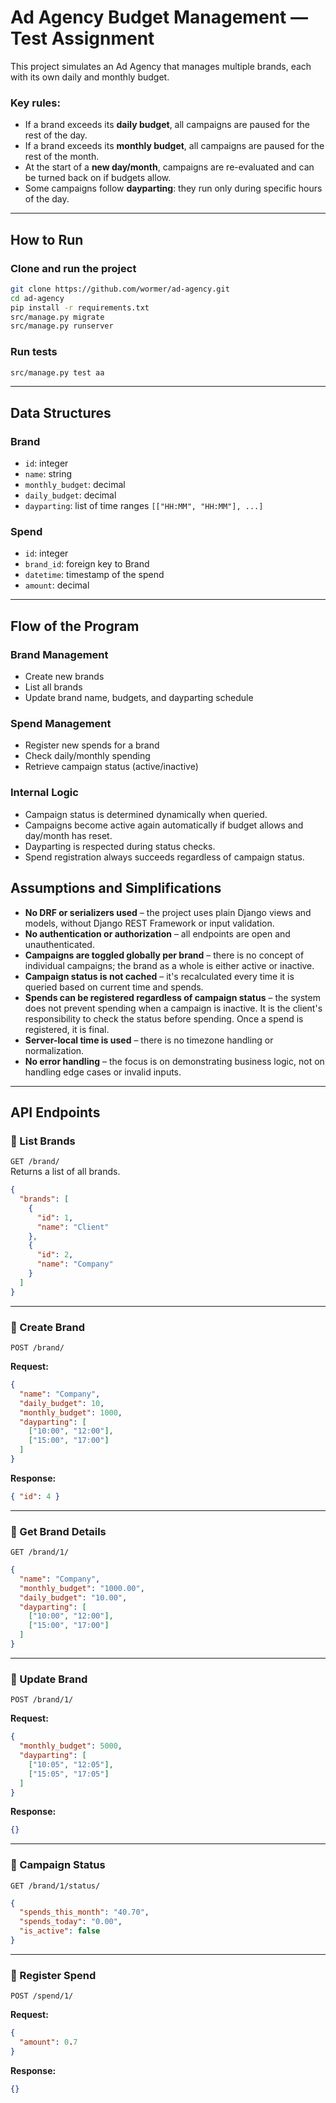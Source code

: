 # Ad Agency Budget Management — Test Assignment

This project simulates an Ad Agency that manages multiple brands, each with its own daily and monthly budget.

### Key rules:

- If a brand exceeds its **daily budget**, all campaigns are paused for the rest of the day.
- If a brand exceeds its **monthly budget**, all campaigns are paused for the rest of the month.
- At the start of a **new day/month**, campaigns are re-evaluated and can be turned back on if budgets allow.
- Some campaigns follow **dayparting**: they run only during specific hours of the day.

---

## How to Run

### Clone and run the project

```bash
git clone https://github.com/wormer/ad-agency.git
cd ad-agency
pip install -r requirements.txt
src/manage.py migrate
src/manage.py runserver
```

### Run tests

```bash
src/manage.py test aa
```

---

## Data Structures

### Brand

- `id`: integer
- `name`: string
- `monthly_budget`: decimal
- `daily_budget`: decimal
- `dayparting`: list of time ranges `[["HH:MM", "HH:MM"], ...]`

### Spend

- `id`: integer
- `brand_id`: foreign key to Brand
- `datetime`: timestamp of the spend
- `amount`: decimal

---

## Flow of the Program

### Brand Management

- Create new brands
- List all brands
- Update brand name, budgets, and dayparting schedule

### Spend Management

- Register new spends for a brand
- Check daily/monthly spending
- Retrieve campaign status (active/inactive)

### Internal Logic

- Campaign status is determined dynamically when queried.
- Campaigns become active again automatically if budget allows and day/month has reset.
- Dayparting is respected during status checks.
- Spend registration always succeeds regardless of campaign status.

## Assumptions and Simplifications

- **No DRF or serializers used** – the project uses plain Django views and models, without Django REST Framework or input validation.
- **No authentication or authorization** – all endpoints are open and unauthenticated.
- **Campaigns are toggled globally per brand** – there is no concept of individual campaigns; the brand as a whole is either active or inactive.
- **Campaign status is not cached** – it's recalculated every time it is queried based on current time and spends.
- **Spends can be registered regardless of campaign status** – the system does not prevent spending when a campaign is inactive. It is the client's responsibility to check the status before spending. Once a spend is registered, it is final.
- **Server-local time is used** – there is no timezone handling or normalization.
- **No error handling** – the focus is on demonstrating business logic, not on handling edge cases or invalid inputs.

---

## API Endpoints

### 🔹 List Brands

`GET /brand/`  
Returns a list of all brands.

```json
{
  "brands": [
    {
      "id": 1,
      "name": "Client"
    },
    {
      "id": 2,
      "name": "Company"
    }
  ]
}
```

---

### 🔹 Create Brand

`POST /brand/`

**Request:**

```json
{
  "name": "Company",
  "daily_budget": 10,
  "monthly_budget": 1000,
  "dayparting": [
    ["10:00", "12:00"],
    ["15:00", "17:00"]
  ]
}
```

**Response:**

```json
{ "id": 4 }
```

---

### 🔹 Get Brand Details

`GET /brand/1/`

```json
{
  "name": "Company",
  "monthly_budget": "1000.00",
  "daily_budget": "10.00",
  "dayparting": [
    ["10:00", "12:00"],
    ["15:00", "17:00"]
  ]
}
```

---

### 🔹 Update Brand

`POST /brand/1/`

**Request:**

```json
{
  "monthly_budget": 5000,
  "dayparting": [
    ["10:05", "12:05"],
    ["15:05", "17:05"]
  ]
}
```

**Response:**

```json
{}
```

---

### 🔹 Campaign Status

`GET /brand/1/status/`

```json
{
  "spends_this_month": "40.70",
  "spends_today": "0.00",
  "is_active": false
}
```

---

### 🔹 Register Spend

`POST /spend/1/`

**Request:**

```json
{
  "amount": 0.7
}
```

**Response:**

```json
{}
```
